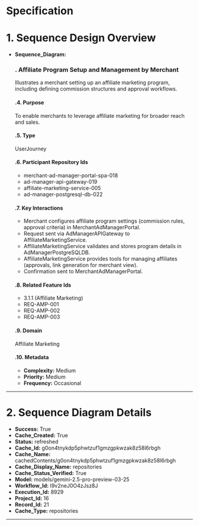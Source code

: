 # Specification

# 1. Sequence Design Overview

- **Sequence_Diagram:**
  ### . Affiliate Program Setup and Management by Merchant
  Illustrates a merchant setting up an affiliate marketing program, including defining commission structures and approval workflows.

  #### .4. Purpose
  To enable merchants to leverage affiliate marketing for broader reach and sales.

  #### .5. Type
  UserJourney

  #### .6. Participant Repository Ids
  
  - merchant-ad-manager-portal-spa-018
  - ad-manager-api-gateway-019
  - affiliate-marketing-service-005
  - ad-manager-postgresql-db-022
  
  #### .7. Key Interactions
  
  - Merchant configures affiliate program settings (commission rules, approval criteria) in MerchantAdManagerPortal.
  - Request sent via AdManagerAPIGateway to AffiliateMarketingService.
  - AffiliateMarketingService validates and stores program details in AdManagerPostgreSQLDB.
  - AffiliateMarketingService provides tools for managing affiliates (approvals, link generation for merchant view).
  - Confirmation sent to MerchantAdManagerPortal.
  
  #### .8. Related Feature Ids
  
  - 3.1.1 (Affiliate Marketing)
  - REQ-AMP-001
  - REQ-AMP-002
  - REQ-AMP-003
  
  #### .9. Domain
  Affiliate Marketing

  #### .10. Metadata
  
  - **Complexity:** Medium
  - **Priority:** Medium
  - **Frequency:** Occasional
  


---

# 2. Sequence Diagram Details

- **Success:** True
- **Cache_Created:** True
- **Status:** refreshed
- **Cache_Id:** g0on4tnykdp5phwtzuf1gmzgpkwzak8z58l6rbgh
- **Cache_Name:** cachedContents/g0on4tnykdp5phwtzuf1gmzgpkwzak8z58l6rbgh
- **Cache_Display_Name:** repositories
- **Cache_Status_Verified:** True
- **Model:** models/gemini-2.5-pro-preview-03-25
- **Workflow_Id:** I9v2neJ0O4zJsz8J
- **Execution_Id:** 8929
- **Project_Id:** 16
- **Record_Id:** 21
- **Cache_Type:** repositories


---

